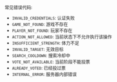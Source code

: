 常见错误代码:
- `INVALID_CREDENTIALS`: 认证失败
- `GAME_NOT_FOUND`: 游戏不存在
- `PLAYER_NOT_FOUND`: 玩家不存在
- `ACTION_NOT_ALLOWED`: 当前状态下不允许执行该操作
- `INSUFFICIENT_STRENGTH`: 体力不足
- `INVALID_TARGET`: 无效目标
- `SEARCH_COOLDOWN`: 搜索冷却中
- `VOTE_NOT_AVAILABLE`: 当前阶段不能投票
- `ALREADY_VOTED`: 已经投过票
- `INTERNAL_ERROR`: 服务器内部错误
